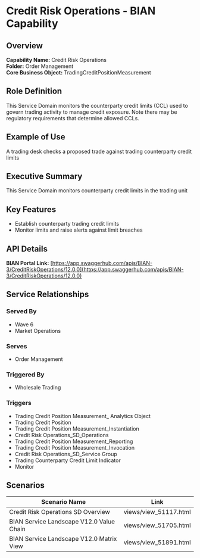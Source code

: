 # Credit Risk Operations - BIAN Capability

## Overview
**Capability Name:** Credit Risk Operations  
**Folder:** Order Management  
**Core Business Object:** TradingCreditPositionMeasurement

## Role Definition
This Service Domain monitors the counterparty credit limits (CCL) used to govern trading activity to manage credit exposure. Note there may be regulatory requirements that determine allowed CCLs.

## Example of Use
A trading desk checks a proposed trade against trading counterparty credit limits

## Executive Summary
This Service Domain monitors counterparty credit limits in the trading unit

## Key Features
- Establish counterparty trading credit limits
- Monitor limits and raise alerts against limit breaches

## API Details
**BIAN Portal Link:** [https://app.swaggerhub.com/apis/BIAN-3/CreditRiskOperations/12.0.0](https://app.swaggerhub.com/apis/BIAN-3/CreditRiskOperations/12.0.0)

## Service Relationships

### Served By
- Wave 6
- Market Operations

### Serves
- Order Management

### Triggered By
- Wholesale Trading

### Triggers
- Trading Credit Position Measurement_ Analytics Object
- Trading Credit Position
- Trading Credit Position Measurement_Instantiation
- Credit Risk Operations_SD_Operations
- Trading Credit Position Measurement_Reporting
- Trading Credit Position Measurement_Invocation
- Credit Risk Operations_SD_Service Group
- Trading Counterparty Credit Limit Indicator
- Monitor

## Scenarios
| Scenario Name | Link |
|---------------|------|
| Credit Risk Operations SD Overview | views/view_51117.html |
| BIAN Service Landscape V12.0 Value Chain | views/view_51705.html |
| BIAN Service Landscape V12.0 Matrix View | views/view_51891.html |